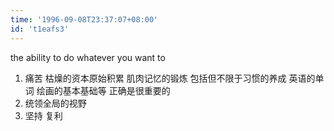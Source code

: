 ```yaml
---
time: '1996-09-08T23:37:07+08:00'
id: 't1eafs3'
---
```


the ability to do whatever you want to
1. 痛苦 枯燥的资本原始积累 肌肉记忆的锻炼
包括但不限于习惯的养成 英语的单词 绘画的基本基础等
正确是很重要的
2. 统领全局的视野
3. 坚持 复利